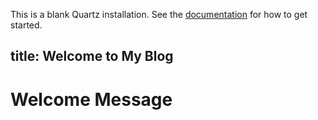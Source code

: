 

This is a blank Quartz installation.
See the [documentation](https://quartz.jzhao.xyz) for how to get started.

title: Welcome to My Blog
---

# Welcome Message
